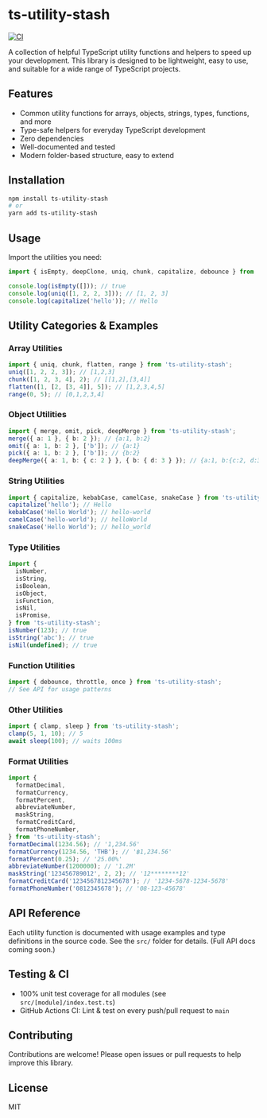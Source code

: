 # ts-utility-stash

[![CI](https://github.com/your-username/ts-utility-stash/actions/workflows/ci.yml/badge.svg)](https://github.com/your-username/ts-utility-stash/actions)

A collection of helpful TypeScript utility functions and helpers to speed up your development. This library is designed to be lightweight, easy to use, and suitable for a wide range of TypeScript projects.

## Features

- Common utility functions for arrays, objects, strings, types, functions, and more
- Type-safe helpers for everyday TypeScript development
- Zero dependencies
- Well-documented and tested
- Modern folder-based structure, easy to extend

## Installation

```sh
npm install ts-utility-stash
# or
yarn add ts-utility-stash
```

## Usage

Import the utilities you need:

```typescript
import { isEmpty, deepClone, uniq, chunk, capitalize, debounce } from 'ts-utility-stash';

console.log(isEmpty([])); // true
console.log(uniq([1, 2, 2, 3])); // [1, 2, 3]
console.log(capitalize('hello')); // Hello
```

## Utility Categories & Examples

### Array Utilities

```typescript
import { uniq, chunk, flatten, range } from 'ts-utility-stash';
uniq([1, 2, 2, 3]); // [1,2,3]
chunk([1, 2, 3, 4], 2); // [[1,2],[3,4]]
flatten([1, [2, [3, 4]], 5]); // [1,2,3,4,5]
range(0, 5); // [0,1,2,3,4]
```

### Object Utilities

```typescript
import { merge, omit, pick, deepMerge } from 'ts-utility-stash';
merge({ a: 1 }, { b: 2 }); // {a:1, b:2}
omit({ a: 1, b: 2 }, ['b']); // {a:1}
pick({ a: 1, b: 2 }, ['b']); // {b:2}
deepMerge({ a: 1, b: { c: 2 } }, { b: { d: 3 } }); // {a:1, b:{c:2, d:3}}
```

### String Utilities

```typescript
import { capitalize, kebabCase, camelCase, snakeCase } from 'ts-utility-stash';
capitalize('hello'); // Hello
kebabCase('Hello World'); // hello-world
camelCase('hello-world'); // helloWorld
snakeCase('Hello World'); // hello_world
```

### Type Utilities

```typescript
import {
  isNumber,
  isString,
  isBoolean,
  isObject,
  isFunction,
  isNil,
  isPromise,
} from 'ts-utility-stash';
isNumber(123); // true
isString('abc'); // true
isNil(undefined); // true
```

### Function Utilities

```typescript
import { debounce, throttle, once } from 'ts-utility-stash';
// See API for usage patterns
```

### Other Utilities

```typescript
import { clamp, sleep } from 'ts-utility-stash';
clamp(5, 1, 10); // 5
await sleep(100); // waits 100ms
```

### Format Utilities

```typescript
import {
  formatDecimal,
  formatCurrency,
  formatPercent,
  abbreviateNumber,
  maskString,
  formatCreditCard,
  formatPhoneNumber,
} from 'ts-utility-stash';
formatDecimal(1234.56); // '1,234.56'
formatCurrency(1234.56, 'THB'); // '฿1,234.56'
formatPercent(0.25); // '25.00%'
abbreviateNumber(1200000); // '1.2M'
maskString('123456789012', 2, 2); // '12********12'
formatCreditCard('1234567812345678'); // '1234-5678-1234-5678'
formatPhoneNumber('0812345678'); // '08-123-45678'
```

## API Reference

Each utility function is documented with usage examples and type definitions in the source code. See the `src/` folder for details. (Full API docs coming soon.)

## Testing & CI

- 100% unit test coverage for all modules (see `src/[module]/index.test.ts`)
- GitHub Actions CI: Lint & test on every push/pull request to `main`

## Contributing

Contributions are welcome! Please open issues or pull requests to help improve this library.

## License

MIT
